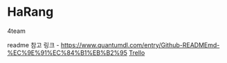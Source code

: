 # HaRang
4team

readme 참고 링크 - https://www.quantumdl.com/entry/Github-READMEmd-%EC%9E%91%EC%84%B1%EB%B2%95
[Trello](https://trello.com/b/jbhhNMDq/harang)  
